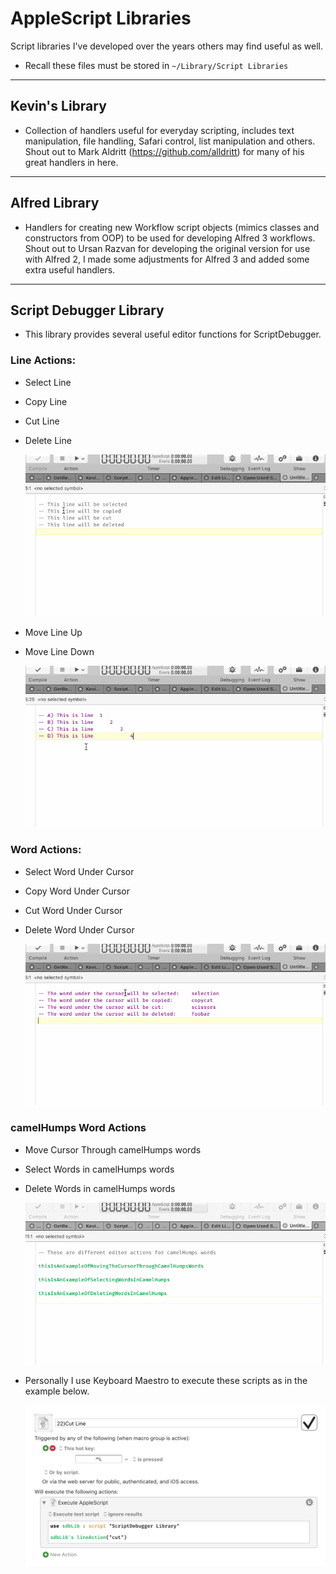 # AppleScript Libraries

Script libraries I've developed over the years others may find useful as well.

- Recall these files must be stored in ``~/Library/Script Libraries``

____
## Kevin's Library
- Collection of handlers useful for everyday scripting, includes text manipulation, file handling, Safari control, list manipulation and others. Shout out to Mark Aldritt (https://github.com/alldritt) for many of his great handlers in here.
____
## Alfred Library
- Handlers for creating new Workflow script objects (mimics classes and constructors from OOP) to be used for developing Alfred 3 workflows. Shout out to Ursan Razvan for developing the original version for use with Alfred 2, I made some adjustments for Alfred 3 and added some extra useful handlers.
____
## Script Debugger Library
- This library provides several useful editor functions for ScriptDebugger.

### Line Actions:
- Select Line
- Copy Line
- Cut Line
- Delete Line

	![](imgs/selectCutCopyLine.gif)


- Move Line Up
- Move Line Down

	![](imgs/moveLineUpDown.gif)



### Word Actions:
- Select Word Under Cursor
- Copy Word Under Cursor
- Cut Word Under Cursor
- Delete Word Under Cursor

	![](imgs/selectCutCopyWord.gif)


### camelHumps Word Actions
- Move Cursor Through camelHumps words
- Select Words in camelHumps words
- Delete Words in camelHumps words

	![](imgs/selectCopyDeleteCamelHumps.gif)



- Personally I use Keyboard Maestro to execute these scripts as in the example below.

	![](imgs/macro.png?raw=true "Title")

